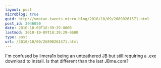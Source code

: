```yaml
---
layout: post
microblog: true
guid: http://vmstan-tweets.micro.blog/2010/10/09/26890261571.html
post_id: 3046050
date: 2010-10-09T18:39:29-0600
lastmod: 2010-10-09T18:39:29-0600
type: post
url: /2010/10/09/26890261571.html
---
```

I'm confused by limera1n being an unteathered JB but still requiring a .exe download to install. Is that different than the last JBme.com?
